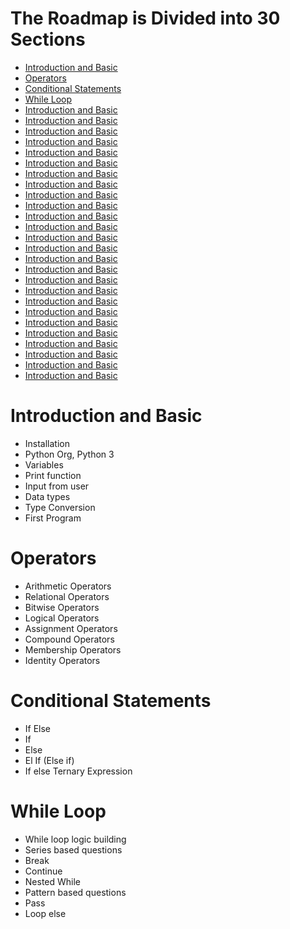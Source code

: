 # The Roadmap is Divided into 30 Sections
- [Introduction and Basic](#introduction-and-basic)
- [Operators](#operators)
- [Conditional Statements](#conditional-statements)
- [While Loop](#while-loops)
- [Introduction and Basic](#introduction-and-basic)
- [Introduction and Basic](#introduction-and-basic)
- [Introduction and Basic](#introduction-and-basic)
- [Introduction and Basic](#introduction-and-basic)
- [Introduction and Basic](#introduction-and-basic)
- [Introduction and Basic](#introduction-and-basic)
- [Introduction and Basic](#introduction-and-basic)
- [Introduction and Basic](#introduction-and-basic)
- [Introduction and Basic](#introduction-and-basic)
- [Introduction and Basic](#introduction-and-basic)
- [Introduction and Basic](#introduction-and-basic)
- [Introduction and Basic](#introduction-and-basic)
- [Introduction and Basic](#introduction-and-basic)
- [Introduction and Basic](#introduction-and-basic)
- [Introduction and Basic](#introduction-and-basic)
- [Introduction and Basic](#introduction-and-basic)
- [Introduction and Basic](#introduction-and-basic)
- [Introduction and Basic](#introduction-and-basic)
- [Introduction and Basic](#introduction-and-basic)
- [Introduction and Basic](#introduction-and-basic)
- [Introduction and Basic](#introduction-and-basic)
- [Introduction and Basic](#introduction-and-basic)
- [Introduction and Basic](#introduction-and-basic)
- [Introduction and Basic](#introduction-and-basic)
- [Introduction and Basic](#introduction-and-basic)
- [Introduction and Basic](#introduction-and-basic)

# Introduction and Basic
- Installation
- Python Org, Python 3
- Variables
- Print function
- Input from user
- Data types
- Type Conversion
- First Program
# Operators
- Arithmetic Operators
- Relational Operators
- Bitwise Operators
- Logical Operators
- Assignment Operators
- Compound Operators
- Membership Operators 
- Identity Operators
# Conditional Statements
- If Else
- If
- Else
- El If (Else if)
- If else Ternary Expression
# While Loop
- While loop logic building
- Series based questions
- Break
- Continue
- Nested While
- Pattern based questions
- Pass
- Loop else

